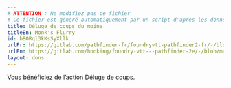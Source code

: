 ```yaml
---
# ATTENTION : Ne modifiez pas ce fichier
# Ce fichier est généré automatiquement par un script d'après les données du module Foundry VTT officiel et de sa traduction
title: Déluge de coups du moine
titleEn: Monk's Flurry
id: bBORql3kKsSyXllk
urlFr: https://gitlab.com/pathfinder-fr/foundryvtt-pathfinder2-fr/-/blob/master/data/feats/bBORql3kKsSyXllk.htm
urlEn: https://gitlab.com/hooking/foundry-vtt---pathfinder-2e/-/blob/master/packs/data/feats.db/monk-s-flurry.json
layout: dons
---
```

Vous bénéficiez de l’action Déluge de coups.
